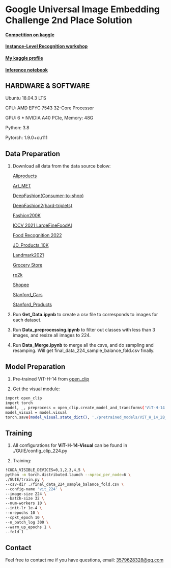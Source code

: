 # Google Universal Image Embedding Challenge 2nd Place Solution

#### [Competition on kaggle](https://www.kaggle.com/competitions/google-universal-image-embedding/)
#### [Instance-Level Recognition workshop](https://ilr-workshop.github.io/ECCVW2022/)
#### [My kaggle profile](https://www.kaggle.com/w3579628328)
#### [Inference notebook](https://www.kaggle.com/code/w3579628328/2nd-place-solution)

## HARDWARE & SOFTWARE

Ubuntu 18.04.3 LTS

CPU: AMD EPYC 7543 32-Core Processor

GPU: 6 * NVIDIA A40 PCIe, Memory: 48G

Python: 3.8

Pytorch: 1.9.0+cu111

## Data Preparation
1. Download all data from the data source below:

    [Aliproducts](https://tianchi.aliyun.com/competition/entrance/231780/introduction)
    
    [Art_MET](https://www.kaggle.com/datasets/dschettler8845/the-met-dataset)
    
    [DeepFashion(Consumer-to-shop)](https://www.kaggle.com/datasets/sangamman/deepfashion-consumer-to-shop-training)
    
    [DeepFashion2(hard-triplets)](https://www.kaggle.com/datasets/sangamman/deepfashion2-hard-triplets)
    
    [Fashion200K](https://www.kaggle.com/datasets/mayukh18/fashion200k-dataset)
    
    [ICCV 2021 LargeFineFoodAI](https://www.kaggle.com/competitions/largefinefoodai-iccv-recognition/data)
    
    [Food Recognition 2022](https://www.kaggle.com/datasets/sainikhileshreddy/food-recognition-2022)
    
    [JD_Products_10K](https://www.kaggle.com/c/products-10k)
    
    [Landmark2021](https://www.kaggle.com/competitions/landmark-retrieval-2021)
    
    [Grocery Store](https://github.com/marcusklasson/GroceryStoreDataset)
    
    [rp2k](https://www.pinlandata.com/rp2k_dataset/)
    
    [Shopee](https://www.kaggle.com/competitions/shopee-product-matching)
    
    [Stanford_Cars](https://ai.stanford.edu/~jkrause/cars/car_dataset.html)
    
    [Stanford_Products](https://cvgl.stanford.edu/projects/lifted_struct/)

2. Run **Get_Data.ipynb** to create a csv file to corresponds to images for each dataset.

3. Run **Data_preprocessing.ipynb** to filter out classes with less than 3 images, and resize all images to 224.

4. Run **Data_Merge.ipynb** to merge all the csvs, and do sampling and resamping. Will get final_data_224_sample_balance_fold.csv finally. 

## Model Preparation
1. Pre-trained ViT-H-14 from [open_clip](https://github.com/mlfoundations/open_clip)

2. Get the visual module:
```bash
import open_clip
import torch
model, _, preprocess = open_clip.create_model_and_transforms('ViT-H-14', pretrained='laion2b_s32b_b79k', cache_dir='./pretrained_models')
model_visual = model.visual
torch.save(model_visual.state_dict(), './pretrained_models/ViT_H_14_2B_vision_model.pt')
```

## Training
1. All configurations for **ViT-H-14-Visual** can be found in ./GUIE/config_clip_224.py

2. Training:
```bash
!CUDA_VISIBLE_DEVICES=0,1,2,3,4,5 \
python -m torch.distributed.launch --nproc_per_node=6 \
./GUIE/train.py \
--csv-dir ./final_data_224_sample_balance_fold.csv \
--config-name 'vit_224' \
--image-size 224 \
--batch-size 32 \
--num-workers 10 \
--init-lr 1e-4 \
--n-epochs 10 \
--cpkt_epoch 10 \
--n_batch_log 300 \
--warm_up_epochs 1 \
--fold 1
```

## Contact
Feel free to contact me if you have questions, email: 3579628328@qq.com
